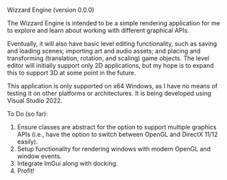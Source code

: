 Wizzard Engine (version 0.0.0)

The Wizzard Engine is intended to be a simple rendering application for me to explore and learn about working with different graphical APIs.

Eventually, it will also have basic level editing functionality, such as saving and loading scenes; importing art and audio assets; and placing and transforming (translation, rotation, and scaling) game objects.
The level editor will initially support only 2D applications, but my hope is to expand this to support 3D at some point in the future.

This application is only supported on x64 Windows, as I have no means of testing it on other platforms or architectures. It is being developed using Visual Studio 2022.

To Do (so far):
1. Ensure classes are abstract for the option to support multiple graphics APIs (i.e., have the option to switch between OpenGL and DirectX 11/12 easily).
2. Setup functionality for rendering windows with modern OpenGL and window events.
3. Integrate ImGui along with docking.
4. Profit!